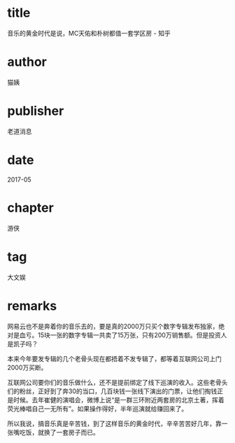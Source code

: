 # title
音乐的黄金时代是说，MC天佑和朴树都值一套学区房 - 知乎

# author
猫姨

# publisher
老道消息

# date
2017-05

# chapter
游侠

# tag
大文娱

# remarks
网易云也不是奔着你的音乐去的，要是真的2000万只买个数字专辑发布独家，绝对是血亏。15块一张的数字专辑一共卖了15万张，只有200万销售额。但是投资人是凯子吗？


本来今年要发专辑的几个老骨头现在都捂着不发专辑了，都等着互联网公司上门2000万买断。


互联网公司要你们的音乐做什么，还不是提前绑定了线下巡演的收入。这些老骨头们的粉丝，正好到了奔30的当口，几百块钱一张线下演出的门票，让他们掏钱正是时候。去年崔健的演唱会，微博上说“是一群三环附近两套房的北京土著，挥着荧光棒唱自己一无所有”。如果操作得好，半年巡演就给赚回来了。


所以我说，搞音乐真是辛苦钱，到了这样音乐的黄金时代，辛辛苦苦好几年，靠一张嘴吃饭，就换了一套房子而已。
